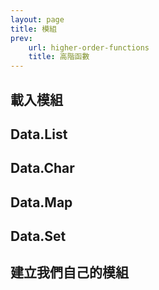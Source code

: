 ```yaml
---
layout: page
title: 模組
prev:
    url: higher-order-functions
    title: 高階函數
---
```


## <a name="loading-modules">載入模組</a>

## <a name="data-list">Data.List</a>

## <a name="data-char">Data.Char</a>

## <a name="data-map">Data.Map</a>

## <a name="data-set">Data.Set</a>

## <a name="making-our-own-modules">建立我們自己的模組</a>
